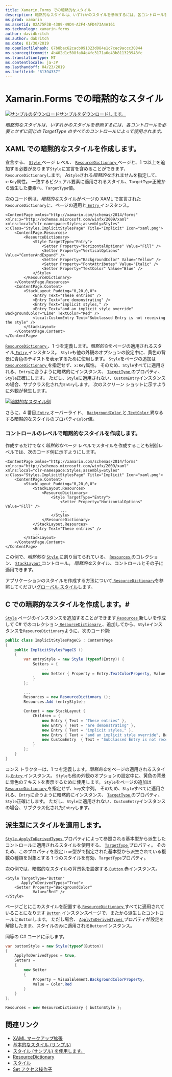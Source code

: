 ```yaml
---
title: Xamarin.Forms での暗黙的なスタイル
description: 暗黙的なスタイルは、いずれかのスタイルを参照するには、各コントロールを必要とせずに同じの TargetType のすべてのコントロールによって使用されます。
ms.prod: xamarin
ms.assetid: 02A75F3B-4389-49D4-A2F4-AFD473A4A161
ms.technology: xamarin-forms
author: davidbritch
ms.author: dabritch
ms.date: 01/30/2019
ms.openlocfilehash: 67b8bac62cacb091323d084e1c7cec9accc30844
ms.sourcegitcommit: 4b402d1c508fa84e4fc3171a6e43b811323948fc
ms.translationtype: MT
ms.contentlocale: ja-JP
ms.lasthandoff: 04/23/2019
ms.locfileid: "61394337"
---
```

# <a name="implicit-styles-in-xamarinforms"></a>Xamarin.Forms での暗黙的なスタイル

[![サンプルのダウンロード](~/media/shared/download.png)サンプルをダウンロードします。](https://developer.xamarin.com/samples/xamarin-forms/UserInterface/Styles/BasicStyles/)

_暗黙的なスタイルは、いずれかのスタイルを参照するには、各コントロールを必要とせずに同じの TargetType のすべてのコントロールによって使用されます。_

## <a name="create-an-implicit-style-in-xaml"></a>XAML での暗黙的なスタイルを作成します。

宣言する、 [ `Style` ](xref:Xamarin.Forms.Style)ページ レベル、 [ `ResourceDictionary` ](xref:Xamarin.Forms.ResourceDictionary)ページと、1 つ以上を追加する必要があります`Style`に宣言を含めることができます、`ResourceDictionary`します。 A`Style`される*暗黙的な*されませんを指定して、`x:Key`属性。 一致するビジュアル要素に適用されるスタイル、`TargetType`正確から派生した要素へ、`TargetType`値。

次のコード例は、*暗黙的な*スタイルがページの XAML で宣言された`ResourceDictionary`に、ページの適用と[ `Entry` ](xref:Xamarin.Forms.Entry)インスタンス。

```xaml
<ContentPage xmlns="http://xamarin.com/schemas/2014/forms" xmlns:x="http://schemas.microsoft.com/winfx/2009/xaml" xmlns:local="clr-namespace:Styles;assembly=Styles" x:Class="Styles.ImplicitStylesPage" Title="Implicit" Icon="xaml.png">
    <ContentPage.Resources>
        <ResourceDictionary>
            <Style TargetType="Entry">
                <Setter Property="HorizontalOptions" Value="Fill" />
                <Setter Property="VerticalOptions" Value="CenterAndExpand" />
                <Setter Property="BackgroundColor" Value="Yellow" />
                <Setter Property="FontAttributes" Value="Italic" />
                <Setter Property="TextColor" Value="Blue" />
            </Style>
        </ResourceDictionary>
    </ContentPage.Resources>
    <ContentPage.Content>
        <StackLayout Padding="0,20,0,0">
            <Entry Text="These entries" />
            <Entry Text="are demonstrating" />
            <Entry Text="implicit styles," />
            <Entry Text="and an implicit style override" BackgroundColor="Lime" TextColor="Red" />
            <local:CustomEntry Text="Subclassed Entry is not receiving the style" />
        </StackLayout>
    </ContentPage.Content>
</ContentPage>
```

[ `ResourceDictionary` ](xref:Xamarin.Forms.ResourceDictionary) 、1 つを定義します。*暗黙的な*をページの適用されるスタイル[ `Entry` ](xref:Xamarin.Forms.Entry)インスタンス。 `Style`も他の外観のオプションの設定中に、黄色の背景に青色のテキストを表示するために使用します。 `Style`をページの追加は[ `ResourceDictionary` ](xref:Xamarin.Forms.ResourceDictionary)を指定せず、`x:Key`属性。 そのため、`Style`すべてに適用される、`Entry`に合うように暗黙的にインスタンス、 [ `TargetType` ](xref:Xamarin.Forms.Style.TargetType)のプロパティ、`Style`正確にします。 ただし、`Style`に適用されない、`CustomEntry`インスタンスの場合、サブクラス化された`Entry`します。 次のスクリーン ショットに示すように外観が発生します。

[![](implicit-images/implicit-styles.png "暗黙的なスタイル例")](implicit-images/implicit-styles-large.png#lightbox "暗黙的スタイルの例")

さらに、4 番目[ `Entry` ](xref:Xamarin.Forms.Entry)オーバーライド、 [ `BackgroundColor` ](xref:Xamarin.Forms.VisualElement.BackgroundColor)と[ `TextColor` ](xref:Xamarin.Forms.Entry.TextColor)異なるする暗黙的なスタイルのプロパティ`Color`値。

### <a name="create-an-implicit-style-at-the-control-level"></a>コントロールのレベルで暗黙的なスタイルを作成します。

作成するだけでなく*暗黙的な*ページ レベルでスタイルを作成することも制御レベルでは、次のコード例に示すようにします。

```xaml
<ContentPage xmlns="http://xamarin.com/schemas/2014/forms" xmlns:x="http://schemas.microsoft.com/winfx/2009/xaml" xmlns:local="clr-namespace:Styles;assembly=Styles" x:Class="Styles.ImplicitStylesPage" Title="Implicit" Icon="xaml.png">
    <ContentPage.Content>
        <StackLayout Padding="0,20,0,0">
            <StackLayout.Resources>
                <ResourceDictionary>
                    <Style TargetType="Entry">
                        <Setter Property="HorizontalOptions" Value="Fill" />
                        ...
                    </Style>
                </ResourceDictionary>
            </StackLayout.Resources>
            <Entry Text="These entries" />
            ...
        </StackLayout>
    </ContentPage.Content>
</ContentPage>
```

この例で、*暗黙的な* [ `Style` ](xref:Xamarin.Forms.Style)に割り当てられている、 [ `Resources` ](xref:Xamarin.Forms.VisualElement.Resources)のコレクション、 [ `StackLayout` ](xref:Xamarin.Forms.StackLayout)コントロール。 *暗黙的な*スタイル、コントロールとその子に適用できます。

アプリケーションのスタイルを作成する方法について[ `ResourceDictionary`](xref:Xamarin.Forms.ResourceDictionary)を参照してください[グローバル スタイル](~/xamarin-forms/user-interface/styles/application.md)します。

## <a name="create-an-implicit-style-in-c35"></a>C での暗黙的なスタイルを作成します。&#35;

[`Style`](xref:Xamarin.Forms.Style) ページのインスタンスを追加することができます[ `Resources` ](xref:Xamarin.Forms.VisualElement.Resources)新しいを作成して C# でのコレクション[ `ResourceDictionary` ](xref:Xamarin.Forms.ResourceDictionary)、追加してから、`Style`インスタンスを`ResourceDictionary`ように、次のコード例:

```csharp
public class ImplicitStylesPageCS : ContentPage
{
    public ImplicitStylesPageCS ()
    {
        var entryStyle = new Style (typeof(Entry)) {
            Setters = {
                ...
                new Setter { Property = Entry.TextColorProperty, Value = Color.Blue }
            }
        };

        ...
        Resources = new ResourceDictionary ();
        Resources.Add (entryStyle);

        Content = new StackLayout {
            Children = {
                new Entry { Text = "These entries" },
                new Entry { Text = "are demonstrating" },
                new Entry { Text = "implicit styles," },
                new Entry { Text = "and an implicit style override", BackgroundColor = Color.Lime, TextColor = Color.Red },
                new CustomEntry  { Text = "Subclassed Entry is not receiving the style" }
            }
        };
    }
}
```

コンス トラクターは、1 つを定義します。*暗黙的な*をページの適用されるスタイル[ `Entry` ](xref:Xamarin.Forms.Entry)インスタンス。 `Style`も他の外観のオプションの設定中に、黄色の背景に青色のテキストを表示するために使用します。 `Style`をページの追加は[ `ResourceDictionary` ](xref:Xamarin.Forms.ResourceDictionary)を指定せず、`key`文字列。 そのため、`Style`すべてに適用される、`Entry`に合うように暗黙的にインスタンス、 [ `TargetType` ](xref:Xamarin.Forms.Style.TargetType)のプロパティ、`Style`正確にします。 ただし、`Style`に適用されない、`CustomEntry`インスタンスの場合、サブクラス化された`Entry`します。

## <a name="apply-a-style-to-derived-types"></a>派生型にスタイルを適用します。

[ `Style.ApplyToDerivedTypes` ](xref:Xamarin.Forms.Style.ApplyToDerivedTypes)プロパティによって参照される基本型から派生したコントロールに適用されるスタイルを使用する、 [ `TargetType` ](xref:Xamarin.Forms.Style.TargetType)プロパティ。 そのため、このプロパティを設定`true`型がで指定された基本型から派生されている複数の種類を対象とする 1 つのスタイルを有効、`TargetType`プロパティ。

次の例では、暗黙的なスタイルの背景色を設定する[ `Button` ](xref:Xamarin.Forms.Button)赤インスタンス。

```xaml
<Style TargetType="Button"
       ApplyToDerivedTypes="True">
    <Setter Property="BackgroundColor"
            Value="Red" />
</Style>
```

ページごとにこのスタイルを配置する[ `ResourceDictionary` ](xref:Xamarin.Forms.ResourceDictionary)すべてに適用されていることになります[ `Button` ](xref:Xamarin.Forms.Button)インスタンスページで、またから派生したコントロールに`Button`します。 ただし場合、 [ `ApplyToDerivedTypes` ](xref:Xamarin.Forms.Style.ApplyToDerivedTypes)プロパティが設定を解除したまま、スタイルのみに適用される`Button`インスタンス。

同等の C# コードに示します。

```csharp
var buttonStyle = new Style(typeof(Button))
{
    ApplyToDerivedTypes = true,
    Setters =
    {
        new Setter
        {
            Property = VisualElement.BackgroundColorProperty,
            Value = Color.Red
        }
    }
};

Resources = new ResourceDictionary { buttonStyle };
```

## <a name="related-links"></a>関連リンク

- [XAML マークアップ拡張](~/xamarin-forms/xaml/xaml-basics/xaml-markup-extensions.md)
- [基本的なスタイル (サンプル)](https://developer.xamarin.com/samples/xamarin-forms/UserInterface/Styles/BasicStyles/)
- [スタイル (サンプル) を使用します。](https://developer.xamarin.com/samples/xamarin-forms/WorkingWithStyles/)
- [ResourceDictionary](xref:Xamarin.Forms.ResourceDictionary)
- [スタイル](xref:Xamarin.Forms.Style)
- [Set アクセス操作子](xref:Xamarin.Forms.Setter)
